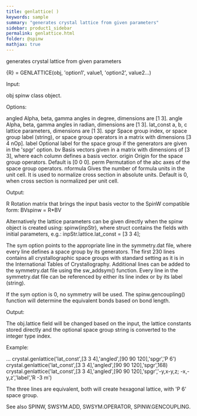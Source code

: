 ```yaml
---
title: genlattice( )
keywords: sample
summary: "generates crystal lattice from given parameters"
sidebar: product1_sidebar
permalink: genlattice.html
folder: @spinw
mathjax: true
---
```

  generates crystal lattice from given parameters
 
  {R} = GENLATTICE(obj, 'option1', value1, 'option2', value2...)
 
  Input:
 
  obj       spinw class object.
 
  Options:
 
  angled    Alpha, beta, gamma angles in degree, dimensions are [1 3].
  angle     Alpha, beta, gamma angles in radian, dimensions are [1 3].
  lat_const a, b, c lattice parameters, dimensions are [1 3].
  spgr      Space group index, or space group label (string), or space group
            operators in a matrix with dimensions [3 4 nOp].
  label     Optional label for the space group if the generators are given
            in the 'spgr' option.
  bv        Basis vectors given in a matrix with dimensions of [3 3], where
            each column defines a basis vector.
  origin    Origin for the space group operators. Default is [0 0 0].
  perm      Permutation of the abc axes of the space group operators.
  nformula  Gives the number of formula units in the unit cell. It is used
            to normalize cross section in absolute units. Default is 0,
            when cross section is normalized per unit cell.
 
  Output:
 
  R         Rotation matrix that brings the input basis vector to the SpinW
            compatible form:
                    BVspinw = R*BV
 
  Alternatively the lattice parameters can be given directly when the spinw
  object is created using: spinw(inpStr), where struct contains the fields
  with initial parameters, e.g.:
    inpStr.lattice.lat_const = [3 3 4];
 
  The sym option points to the appropriate line in the symmetry.dat file,
  where every line defines a space group by its generators. The first 230
  lines contains all crystallographic space groups with standard setting
  as it is in the International Tables of Crystallography. Additional lines
  can be added to the symmetry.dat file using the sw_addsym() function.
  Every line in the symmetry.dat file can be referenced by either its line
  index or by its label (string).
 
  If the sym option is 0, no symmetry will be used. The spinw.gencoupling()
  function will determine the equivalent bonds based on bond length.
 
  Output:
 
  The obj.lattice field will be changed based on the input, the lattice
  constants stored directly and the optional space group string is
  converted to the integer type index.
 
  Example:
 
  ...
  crystal.genlattice('lat_const',[3 3 4],'angled',[90 90 120],'spgr','P 6')
  crystal.genlattice('lat_const',[3 3 4],'angled',[90 90 120],'spgr',168)
  crystal.genlattice('lat_const',[3 3 4],'angled',[90 90 120],'spgr','-y,x-y,z; -x,-y,z','label','R -3 m')
 
  The three lines are equivalent, both will create hexagonal lattice, with
  'P 6' space group.
 
  See also SPINW, SWSYM.ADD, SWSYM.OPERATOR, SPINW.GENCOUPLING.
 
